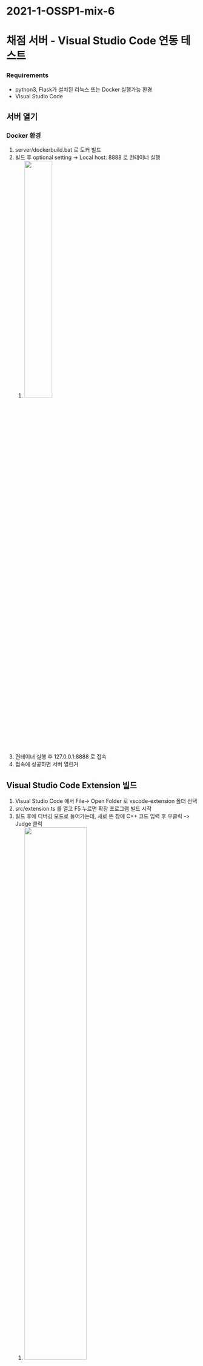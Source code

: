 # 2021-1-OSSP1-mix-6

# 채점 서버 - Visual Studio Code 연동 테스트

### Requirements
* python3, Flask가 설치된 리눅스 또는 Docker 실행가능 환경
* Visual Studio Code

## 서버 열기

### Docker 환경
1. server/dockerbuild.bat 로 도커 빌드
2. 빌드 후 optional setting -> Local host: 8888 로 컨테이너 실행 
    1. <img src="https://user-images.githubusercontent.com/48395704/115210879-fcb72180-a139-11eb-9f60-3aab531efce7.png" width="40%" height="40%">
4. 컨테이너 실행 후 127.0.0.1:8888 로 접속
5. 접속에 성공하면 서버 열린거


## Visual Studio Code Extension 빌드
1. Visual Studio Code 에서 File-> Open Folder 로 vscode-extension 폴더 선택
2. src/extension.ts 를 열고 F5 누르면 확장 프로그램 빌드 시작
3. 빌드 후에 디버깅 모드로 들어가는데, 새로 뜬 창에 C++ 코드 입력 후 우클릭 -> Judge 클릭
    1. <img src="https://user-images.githubusercontent.com/48395704/115213315-5ddff480-a13c-11eb-971b-12acae56ca7f.png" width="60%" height="60%">
4. Judge 클릭하면 디버그 콘솔에 다음과 같이 서버에서 C++ 코드를 실행시킨 결과를 받아옴
    1. <img src="https://user-images.githubusercontent.com/48395704/115213596-a1d2f980-a13c-11eb-8187-3001511da1d9.png" width="60%" height="60%">

### 실행 gif
![vsbuild](https://user-images.githubusercontent.com/48395704/115215973-01ca9f80-a13f-11eb-8476-18ecc1af59f1.gif)

